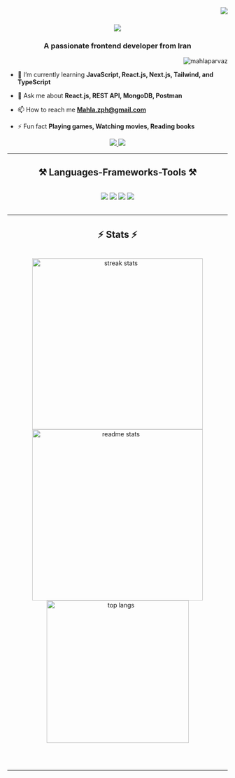 <img align="right" src="https://visitor-badge.laobi.icu/badge?page_id=mahlaparvaz.mahlaparvaz" />

<h1 align="center">
    <img src="https://readme-typing-svg.herokuapp.com/?color=6d28d9&font=Righteous&size=35&center=true&vCenter=true&width=500&height=70&duration=4000&lines=Hi+There!+👋;+I'm+Mahla+Parvaz!;" />
</h1>

<h3 align="center">A passionate frontend developer from Iran</h3>

<p align="right"> <img src="https://komarev.com/ghpvc/?username=mahlaparvaz&label=Profile%20views&color=0e75b6&style=flat" alt="mahlaparvaz" /> </p>

- 🌱 I’m currently learning **JavaScript, React.js, Next.js, Tailwind, and TypeScript**

- 💬 Ask me about **React.js, REST API, MongoDB, Postman**

- 📫 How to reach me **Mahla.zph@gmail.com**

- ⚡ Fun fact **Playing games, Watching movies, Reading books**


<div align="center"> 
  <a href="mailto:pedro.sales.Mahla.zph@gmail.com">
    <img src="https://img.shields.io/badge/Gmail-333333?style=for-the-badge&logo=gmail&logoColor=red" />
  </a>
 <a href="https://linkedin.com/in/mahla-parvaz" target="blank">
    <img src="https://img.shields.io/badge/LinkedIn-0077B5?style=for-the-badge&logo=linkedin&logoColor=white" target="_blank" />
  </a>

</div>


 <hr/>
 
<h2 align="center">⚒️ Languages-Frameworks-Tools ⚒️</h2>
<br/>

<div align="center">
    <img src="https://skillicons.dev/icons?i=javascript,typescript" />
    <img src="https://skillicons.dev/icons?i=react,html,css,sass,tailwind,redux,webpack,babel" />
    <img src="https://skillicons.dev/icons?i=mongodb,nextjs,mui,jest" />
    <img src="https://skillicons.dev/icons?i=postman,vscode,git,github,npm,vite,figma,xd,photoshop,illustrator" /><br>
    
</div>
<br/>
<hr/>


<h2 align="center">⚡ Stats ⚡</h2>
<br>
<div align=center>
  <img width=390 src="https://github-readme-streak-stats.herokuapp.com/?user=mahlaparvaz&count_private=true&theme=react&border_radius=10&stroke=6D28D9&ring=6D28D9&fire=6D28D9&currStreakNum=6D28D9&sideNums=fff&currStreakLabel=fff&sideLabels=fff" alt="streak stats"/>

  <img width=390 src="https://github-readme-stats.vercel.app/api?username=mahlaparvaz&count_private=true&show_icons=true&theme=react&rank_icon=github&border_radius=10" alt="readme stats" />
  <br/>
      <img width=325 align="center" src="https://github-readme-stats.vercel.app/api/top-langs/?username=mahlaparvaz&hide=HTML&langs_count=8&layout=compact&theme=react&border_radius=10&size_weight=0.5&count_weight=0.5&exclude_repo=github-readme-stats" alt="top langs" />
    
</div>

<br/><br/>

<hr/>

<br/>

